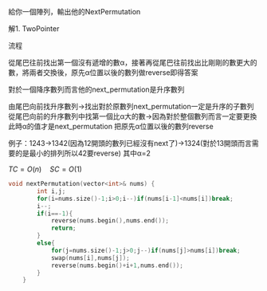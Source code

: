 給你一個陣列，輸出他的NextPermutation


解1. TwoPointer

流程

從尾巴往前找出第一個沒有遞增的數α，接著再從尾巴往前找出比剛剛的數更大的數，將兩者交換後，原先α位置以後的數列做reverse即得答案

對於一個降序數列而言他的next_permutation是升序數列

由尾巴向前找升序數列→找出對於原數列next_permutation一定是升序的子數列
從尾巴向前的升序數列中找第一個比α大的數→因為對於整個數列而言一定要更換此時α的值才是next_permutation
把原先α位置以後的數列reverse

例子：1243→1342(因為12開頭的數列已經沒有next了)→1324(對於13開頭而言需要的是最小的排列所以42要reverse)  其中α=2 


$TC=O(n) \quad SC=O(1)$
```cpp
void nextPermutation(vector<int>& nums) {
        int i,j;
        for(i=nums.size()-1;i>0;i--)if(nums[i-1]<nums[i])break;
        i--;
        if(i==-1){
            reverse(nums.begin(),nums.end());
            return;
        }
        else{
            for(j=nums.size()-1;j>0;j--)if(nums[j]>nums[i])break;
            swap(nums[i],nums[j]);
            reverse(nums.begin()+i+1,nums.end());
        }
    }
```